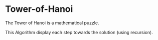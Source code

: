 # Tower-of-Hanoi
The Tower of Hanoi is a mathematical puzzle.

This Algorithm display each step towards the solution (using recursion).
